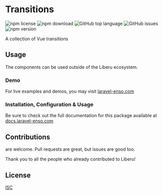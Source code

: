 # Transitions

![npm license](https://img.shields.io/npm/l/@liberu-ui/transitions.svg) 
![npm download](https://img.shields.io/npm/dm/@liberu-ui/transitions.svg) 
![GitHub top language](https://img.shields.io/github/languages/top/liberu-ui/transitions.svg) 
![GitHub issues](https://img.shields.io/github/issues/liberu-ui/transitions.svg) 
![npm version](https://img.shields.io/npm/v/@liberu-ui/transitions.svg) 

A collection of Vue transitions

## Usage
The components can be used outside of the Liberu ecosystem.

### Demo

For live examples and demos, you may visit [laravel-enso.com](https://www.laravel-enso.com)

### Installation, Configuration & Usage

Be sure to check out the full documentation for this package available at [docs.laravel-enso.com](https://docs.laravel-enso.com/frontend/transitions.html)

## Contributions

are welcome. Pull requests are great, but issues are good too.

Thank you to all the people who already contributed to Liberu!

## License

[ISC](https://opensource.org/licenses/ISC)
